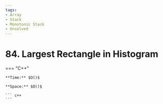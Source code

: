 ```yaml
---
tags:
- Array
- Stack
- Monotonic Stack
- Unsolved
---
```



# 84. Largest Rectangle in Histogram

=== "C++"

    **Time:** $O()$

    **Space:** $O()$

    ``` c++
    ```